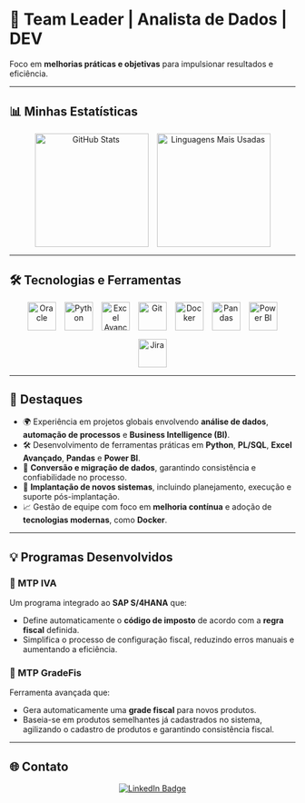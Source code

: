 # 👜 Team Leader | Analista de Dados | DEV

Foco em **melhorias práticas e objetivas** para impulsionar resultados e eficiência.

---

## 📊 Minhas Estatísticas
<div align="center" style="display: flex; flex-wrap: wrap; justify-content: center; gap: 15px;">
  <img src="https://github-readme-stats.vercel.app/api?username=antdocic90&show_icons=true&theme=merko" alt="GitHub Stats" style="height: 200px;"/>
  <img src="https://github-readme-stats.vercel.app/api/top-langs/?username=antdocic90&layout=donut&theme=merko" alt="Linguagens Mais Usadas" style="height: 200px;"/>
</div>

---

## 🛠️ Tecnologias e Ferramentas
<div align="center" style="display: flex; flex-wrap: wrap; justify-content: center; gap: 15px;">
  <img src="https://cdn.jsdelivr.net/gh/devicons/devicon/icons/oracle/oracle-original.svg" alt="Oracle" style="height: 50px;"/>
  <img src="https://cdn.jsdelivr.net/gh/devicons/devicon/icons/python/python-original-wordmark.svg" alt="Python" style="height: 50px;"/>
  <img src="https://img.icons8.com/fluency/48/000000/microsoft-excel-2019.png" alt="Excel Avançado" style="height: 50px;"/>
  <img src="https://cdn.jsdelivr.net/gh/devicons/devicon/icons/git/git-original.svg" alt="Git" style="height: 50px;"/>
  <img src="https://cdn.jsdelivr.net/gh/devicons/devicon/icons/docker/docker-original.svg" alt="Docker" style="height: 50px;"/>
  <img src="https://pandas.pydata.org/static/img/pandas_white.svg" alt="Pandas" style="height: 50px;"/>
  <img src="https://upload.wikimedia.org/wikipedia/commons/c/cf/New_Power_BI_Logo.svg" alt="Power BI" style="height: 50px;"/>
  <img src="https://cdn.jsdelivr.net/gh/devicons/devicon/icons/jira/jira-original.svg" alt="Jira" style="height: 50px;"/>
</div>

---

## 🌟 Destaques
- 🌍 Experiência em projetos globais envolvendo **análise de dados**, **automação de processos** e **Business Intelligence (BI)**.
- 🛠️ Desenvolvimento de ferramentas práticas em **Python**, **PL/SQL**, **Excel Avançado**, **Pandas** e **Power BI**.
- 🔄 **Conversão e migração de dados**, garantindo consistência e confiabilidade no processo.
- 🚀 **Implantação de novos sistemas**, incluindo planejamento, execução e suporte pós-implantação.
- 📈 Gestão de equipe com foco em **melhoria contínua** e adoção de **tecnologias modernas**, como **Docker**.

---

## 💡 Programas Desenvolvidos
### 🔹 MTP IVA
Um programa integrado ao **SAP S/4HANA** que:
- Define automaticamente o **código de imposto** de acordo com a **regra fiscal** definida.
- Simplifica o processo de configuração fiscal, reduzindo erros manuais e aumentando a eficiência.

### 🔹 MTP GradeFis
Ferramenta avançada que:
- Gera automaticamente uma **grade fiscal** para novos produtos.
- Baseia-se em produtos semelhantes já cadastrados no sistema, agilizando o cadastro de produtos e garantindo consistência fiscal.

---

## 🌐 Contato
<div align="center">
  <a href="https://www.linkedin.com/in/anthonyjapereira" target="_blank" rel="nofollow">
    <img src="https://img.shields.io/badge/-LinkedIn-%230077B5?style=for-the-badge&logo=linkedin&logoColor=white" alt="LinkedIn Badge" />
  </a>
</div>
